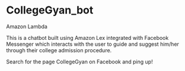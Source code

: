 # CollegeGyan_bot
Amazon Lambda


This is a chatbot built using Amazon Lex integrated with Facebook Messenger which interacts with the user to guide and suggest him/her through their college admission procedure.

Search for the page CollegeGyan on Facebook and ping up! 
